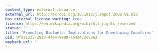 ```yaml
---
content_type: external-resource
external_url: http://dx.doi.org/10.1016/j.enpol.2008.01.013
has_external_license_warning: true
license: https://en.wikipedia.org/wiki/All_rights_reserved
status: ''
title: 'Promoting Biofuels: Implications for Developing Countries'
uid: 0fda1235-2915-4fa4-9e09-ab42472c88e2
wayback_url: ''
---
```

